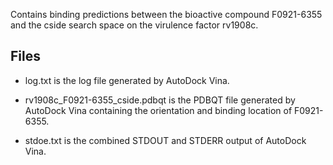 Contains binding predictions between the bioactive compound F0921-6355 and the cside search space on the virulence factor rv1908c.

## Files

- log.txt is the log file generated by AutoDock Vina.

- rv1908c_F0921-6355_cside.pdbqt is the PDBQT file generated by AutoDock Vina containing the orientation and binding location of F0921-6355.

- stdoe.txt is the combined STDOUT and STDERR output of AutoDock Vina.

